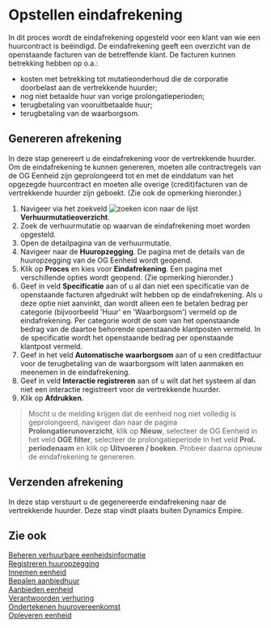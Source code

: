# Opstellen eindafrekening

In dit proces wordt de eindafrekening opgesteld voor een klant van wie een huurcontract is beëindigd. De eindafrekening geeft een overzicht van de openstaande facturen van de betreffende klant. De facturen kunnen betrekking hebben op o.a.:
- kosten met betrekking tot mutatieonderhoud die de corporatie doorbelast aan de vertrekkende huurder;
- nog niet betaalde huur van vorige prolongatieperioden;
- terugbetaling van vooruitbetaalde huur;
- terugbetaling van de waarborgsom.

## Genereren afrekening

In deze stap genereert u de eindafrekening voor de vertrekkende huurder. Om de eindafrekening te kunnen genereren, moeten alle contractregels van de OG Eenheid zijn geprolongeerd tot en met de einddatum van het opgezegde huurcontract en moeten alle overige (credit)facturen van de vertrekkende huurder zijn geboekt. (Zie ook de opmerking hieronder.)

1. Navigeer via het zoekveld ![zoeken icon](/assets/images/zoeken.png "zoeken icon") naar de lijst **Verhuurmutatieoverzicht**.
2. Zoek de verhuurmutatie op waarvan de eindafrekening moet worden opgesteld.
3. Open de detailpagina van de verhuurmutatie.
4. Navigeer naar de **Huuropzegging**. De pagina met de details van de huuropzegging van de OG Eenheid wordt geopend.
5. Klik op **Proces** en kies voor **Eindafrekening**. Een pagina met verschillende opties wordt geopend. (Zie opmerking hieronder.)
6. Geef in veld **Specificatie** aan of u al dan niet een specificatie van de openstaande facturen afgedrukt wilt hebben op de eindafrekening. Als u deze optie niet aanvinkt, dan wordt alleen een te betalen bedrag per categorie (bijvoorbeeld 'Huur' en 'Waarborgsom') vermeld op de eindafrekening. Per categorie wordt de som van het openstaande bedrag van de daartoe behorende openstaande klantposten vermeld. In de specificatie wordt het openstaande bedrag per openstaande klantpost vermeld.
7. Geef in het veld **Automatische waarborgsom** aan of u een creditfactuur voor de terugbetaling van de waarborgsom wilt laten aanmaken en meenemen in de eindafrekening.
8. Geef in veld **Interactie registreren** aan of u wilt dat het systeem al dan niet een interactie registreert voor de vertrekkende huurder.
9. Klik op **Afdrukken**.

>Mocht u de melding krijgen dat de eenheid nog niet volledig is geprolongeerd, navigeer dan naar de pagina **Prolongatierunoverzicht**, klik op **Nieuw**, selecteer de OG Eenheid in het veld **OGE filter**, selecteer de prolongatieperiode in het veld **Prol. periodenaam** en klik op **Uitvoeren / boeken**. Probeer daarna opnieuw de eindafrekening te genereren.

## Verzenden afrekening

In deze stap verstuurt u de gegenereerde eindafrekening naar de vertrekkende huurder. Deze stap vindt plaats buiten Dynamics Empire.

## Zie ook

[Beheren verhuurbare eenheidsinformatie](../beheren-verhuurbare-eenheidsinformatie/)  
[Registreren huuropzegging](../registreren-huuropzegging/)  
[Innemen eenheid](../innemen-eenheid/)  
[Bepalen aanbiedhuur](../bepalen-aanbiedhuur/)  
[Aanbieden eenheid](../aanbieden-eenheid/)  
[Verantwoorden verhuring](../verantwoorden-verhuring/)  
[Ondertekenen huurovereenkomst](../ondertekenen-huurovereenkomst/)  
[Opleveren eenheid](../opleveren-eenheid/)
